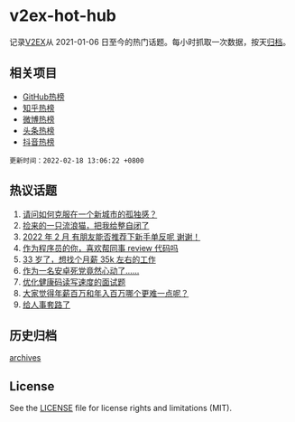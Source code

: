 # v2ex-hot-hub

 记录[V2EX](https://www.v2ex.com/)从 2021-01-06 日至今的热门话题。每小时抓取一次数据，按天[归档](archives)。
 
 ## 相关项目

- [GitHub热榜](https://github.com/lonnyzhang423/github-hot-hub)
- [知乎热榜](https://github.com/lonnyzhang423/zhihu-hot-hub)
- [微博热榜](https://github.com/lonnyzhang423/weibo-hot-hub)
- [头条热榜](https://github.com/lonnyzhang423/toutiao-hot-hub)
- [抖音热榜](https://github.com/lonnyzhang423/douyin-hot-hub)


 `更新时间：2022-02-18 13:06:22 +0800`

## 热议话题

1. [请问如何克服在一个新城市的孤独感？](https://www.v2ex.com/t/834506)
1. [捡来的一只流浪猫，把我给整自闭了](https://www.v2ex.com/t/834675)
1. [2022 年 2 月 有朋友能否推荐下新手单反呢 谢谢！](https://www.v2ex.com/t/834680)
1. [作为程序员的你，喜欢帮同事 review 代码吗](https://www.v2ex.com/t/834509)
1. [33 岁了，想找个月薪 35k 左右的工作](https://www.v2ex.com/t/834559)
1. [作为一名安卓死党竟然心动了......](https://www.v2ex.com/t/834549)
1. [优化健康码读写速度的面试题](https://www.v2ex.com/t/834691)
1. [大家觉得年薪百万和年入百万哪个更难一点呢？](https://www.v2ex.com/t/834719)
1. [给人事套路了](https://www.v2ex.com/t/834641)

## 历史归档

[archives](archives)

## License

See the [LICENSE](LICENSE) file for license rights and limitations (MIT).
